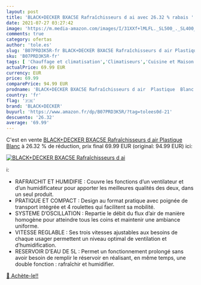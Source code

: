 ```yaml
---
layout: post
title: 'BLACK+DECKER BXAC5E Rafraîchisseurs d ai avec 26.32 % rabais '
date: 2021-07-27 03:27:42
image: 'https://m.media-amazon.com/images/I/31XXf+lMLFL._SL500_._SL400_.jpg'
comments: true
category: ofertas
author: 'tole.es'
slug: 'B07PRD3K5R-fr BLACK+DECKER BXAC5E Rafraîchisseurs d air Plastique Blanc'
sku: 'B07PRD3K5R-fr'
tags: [ 'Chauffage et climatisation','Climatiseurs','Cuisine et Maison','Rafraîchisseurs dair par évaporation','black+decker', ]
actualPrice: 69.99 EUR
currency: EUR
price: 69.99
comparePrice: 94.99 EUR
prodname: 'BLACK+DECKER BXAC5E Rafraîchisseurs d air  Plastique  Blanc'
country: 'fr'
flag: '🇫🇷'
brand: 'BLACK+DECKER'
buyurl: 'https://www.amazon.fr/dp/B07PRD3K5R/?tag=tolees0d-21'
descuento: '26.32'
average: '69.99'
---
```


C'est en vente [BLACK+DECKER BXAC5E Rafraîchisseurs d air  Plastique  Blanc](https://www.amazon.fr/dp/B07PRD3K5R/?tag=tolees0d-21)  à  26.32 % de réduction, prix final  69.99 EUR (original: 94.99 EUR) ici:

[![BLACK+DECKER BXAC5E Rafraîchisseurs d ai](https://m.media-amazon.com/images/I/31XXf+lMLFL._SL500_._SL400_.jpg)](https://www.amazon.fr/dp/B07PRD3K5R/?tag=tolees0d-21)

ℹ️:

- RAFRAICHIT ET HUMIDIFIE : Couvre les fonctions d’un ventilateur et d’un humidificateur pour apporter les meilleures qualités des deux, dans un seul produit.
- PRATIQUE ET COMPACT : Design au format pratique avec poignée de transport intégrée et 4 roulettes qui facilitent sa mobilité.
- SYSTEME D’OSCILLATION : Repartie le débit du flux d’air de manière homogène pour atteindre tous les coins et maintenir une ambiance uniforme.
- VITESSE REGLABLE : Ses trois vitesses ajustables aux besoins de chaque usager permettent un niveau optimal de ventilation et d’humidification.
- RESERVOIR D’EAU DE 5L : Permet un fonctionnement prolongé sans avoir besoin de remplir le réservoir en réalisant, en même temps, une double fonction : rafraîchir et humidifier.

[🛒 Achète-le!!](https://www.amazon.fr/dp/B07PRD3K5R/?tag=tolees0d-21)
